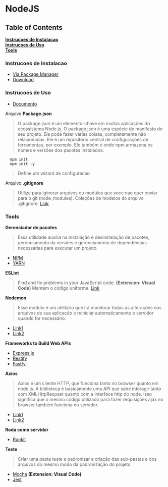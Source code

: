 # NodeJS

## Table of Contents
**[Instrucoes de Instalacao](#installation-instructions)**<br>
**[Instrucoes de Uso](#usage-instructions)**<br>
**[Tools](#tools)**<br>


### Instrucoes de Instalacao
  - [Via Package Manager](https://nodejs.org/en/download/package-manager/)
  - [Download](https://nodejs.org/en/download/)


### Instrucoes de Uso
  - [Documento](https://nodejs.org/en/docs/)

  Arquivo **Package.json**
  > O package.json é um elemento-chave em muitas aplicações do ecossistema Node.js.
  > O package.json é uma espécie de manifesto do seu projeto. Ele pode fazer várias coisas, completamente não relacionadas. Ele é um repositório central de configurações de ferramentas, por exemplo. Ele também é onde npm armazena os nomes e versões dos pacotes instalados.
```
  npm init
  npm init -y
```
  > Define um wizard de configuracao

  Arquivo **.gitignore**
  > Utilize para iginorar arquivos ou modulos que voce nao quer enviar para o git (node_modules).
  > Coleções de modelos do arquivo .gitignore. [Link](https://github.com/github/gitignore)


### Tools
  **Gerenciador de pacotes**
  > Essa utilidade auxilia na instalação e desinstalação de pacotes, gerenciamento da versões e gerenciamento de dependências necessárias para executar um projeto.
  - [NPM](https://www.npmjs.com)
  - [YARN](https://yarnpkg.com/lang/en/)

  **ESLint**
  > Find and fix problems in your JavaScript code. **(Extension: Visual Code)**
  > Mantém o código uniforme.
  [Link](https://eslint.org)

  **Nodemon**
  > Esse módulo é um utilitário que irá monitorar todas as alterações nos arquivos de sua aplicação e reiniciar automaticamente o servidor quando for necessário.
  - [Link1](https://nodemon.io)
  - [Link2](https://medium.com/front-end-weekly/configuring-nodemon-on-a-node-js-server-da9eed2eeb5)

  **Frameworks to Build Web APIs**
  - [Express.js](https://expressjs.com)
  - [Restify](http://restify.com)
  - [Fastfy](https://www.fastify.io)

  **Axios**
  > Axios é um cliente HTTP, que funciona tanto no browser quanto em node.js. A biblioteca é basicamente uma API que sabe interagir tanto com XMLHttpRequest quanto com a interface http do node. Isso significa que o mesmo código utilizado para fazer requisições ajax no browser também funciona no servidor.
  - [Link1](https://github.com/axios/axios)
  - [Link2](http://codeheaven.io/how-to-use-axios-as-your-http-client-pt)

  **Roda como servidor**
  - [Runkit](https://runkit.com/home)

  **Teste**
  > Criar uma pasta teste e padronizar a criação das sub-pastas e dos arquivos do mesmo modo da padronização do projeto
  - [Mocha](https://mochajs.org) **(Extension: Visual Code)**
  - [Jest](https://jestjs.io)